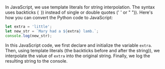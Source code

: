 In JavaScript, we use template literals for string interpolation. The syntax uses backticks (` `)) instead of single or double quotes (' ' or " ")). Here's how you can convert the Python code to JavaScript:

```javascript
let extra = 'little';
let new_str = `Mary had a ${extra} lamb.`;
console.log(new_str);
```

In this JavaScript code, we first declare and initialize the variable `extra`. Then, using template literals (the backticks before and after the string)), we interpolate the value of `extra` into the original string. Finally, we log the resulting string to the console.
